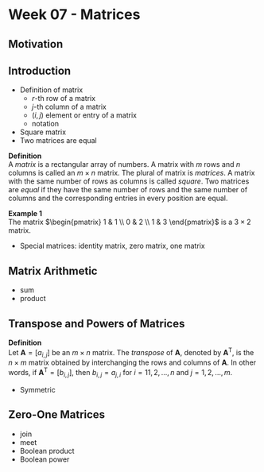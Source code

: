 # Week 07 - Matrices

## Motivation

## Introduction

- Definition of matrix
  - $r$-th row of a matrix
  - $j$-th column of a matrix
  - $(i, j)$ element or entry of a matrix
  - notation
- Square matrix
- Two matrices are equal

**Definition**     
A _matrix_ is a rectangular array of numbers. A matrix with $m$ rows 
and $n$ columns is called an $m \times n$ matrix. The plural of matrix is
_matrices_. A matrix with the same number of rows as columns is called
_square_. Two matrices are _equal_ if they have the same number of rows and
the same number of columns and the corresponding entries in every
position are equal.

**Example 1**    
The matrix $\begin{pmatrix} 1 & 1 \\ 0 & 2 \\ 1 & 3 \end{pmatrix}$  is 
a $3 \times 2$ matrix.

- Special matrices: identity matrix, zero matrix, one matrix

## Matrix Arithmetic

- sum
- product

## Transpose and Powers of Matrices

**Definition**    
Let $\mathbf{A} = [a_{i,j}]$ be an $m \times n$ matrix. The _transpose_ of $\mathbf{A}$, 
denoted by $\mathbf{A}^\mathsf{T}$, is the $n \times m$ matrix obtained by interchanging
the rows and columns of $\mathbf{A}$. In other words, if $\mathbf{A}^\mathsf{T} = [b_{i,j}]$,
then $b_{i,j} = a_{j,i}$ for $i = 11, 2, \ldots, n$ and $j = 1, 2, \ldots, m$.

- Symmetric

## Zero-One Matrices

- join
- meet
- Boolean product
- Boolean power